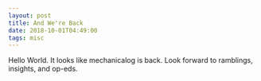 ```yaml
---
layout: post
title: And We're Back
date: 2018-10-01T04:49:00
tags: misc
---
```


Hello World. It looks like mechanicalog is back. Look forward to ramblings,
insights, and op-eds.
